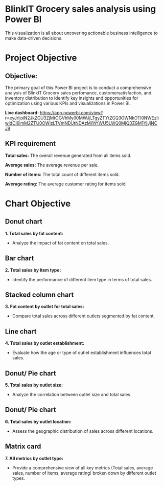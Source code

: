 # BlinkIT Grocery sales analysis using Power BI 
This visualization is all about uncovering actionable business intelligence to make data-driven decisions.


# Project Objective

## Objective:
The primary goal of this Power BI project is to conduct a comprehensive analysis of BlinkIT Grocery sales perfomance, customersatisfaction, and inventory distribution to identify key insights and opportunities for optimization using various KPIs and visualizations in Power BI.


**Live dashboard:** 
https://app.powerbi.com/view?r=eyJrIjoiN2JkZGU3ZjMtOGVhMy00MWJjLTgyZTYtZGQ3OWNkOTI0NWEzIiwidCI6ImM2ZTU0OWIzLTVmNDUtNDAzMi1hYWU5LWQ0MjQ0ZGM1YjJjNCJ9

## KPI requirement

**Total sales:** The overall revenue generated from all items sold.

**Average sales:** The average revenue per sale.

**Number of items:** The total count of different
items sold.

**Average rating:** The average customer rating for items sold.

# Chart Objective
## Donut chart
**1. Total sales by fat content:** 
- Analyze the impact of fat content on total sales.

## Bar chart
**2. Total sales by item type:** 
- Identify the performance of different item type in terms of total sales.

## Stacked column chart
**3. Fat content by outlet for total sales:** 
- Compare total sales across different outlets segmented by fat content.

## Line chart
**4. Total sales by outlet establishment:** 
- Evaluate how the age or type of outlet establishment
influences total sales.

## Donut/ Pie chart
**5. Total sales by outlet size:** 
- Analyze the correlation between outlet size and total sales.

## Donut/ Pie chart
**6. Total sales by outlet location:** 
- Assess the geographic distribution of sales across different locations.

## Matrix card
**7. All metrics by outlet type:** 
- Provide a comprehensive view of all key metrics (Total sales, average sales, number of items, 
average rating) broken down by different outlet types.
